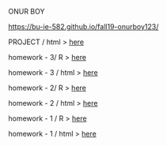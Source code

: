 ONUR BOY

https://bu-ie-582.github.io/fall19-onurboy123/

PROJECT / html > [here](project.html)

homework - 3/ R > [here](hw3.ipynb)

homework - 3 / html > [here](hw3.html)


homework - 2/ R > [here](hw2.ipynb)

homework - 2 / html > [here](hw2.html)


homework - 1 / R > [here](homework.ipynb)


homework - 1 / html > [here](hw1.html)



